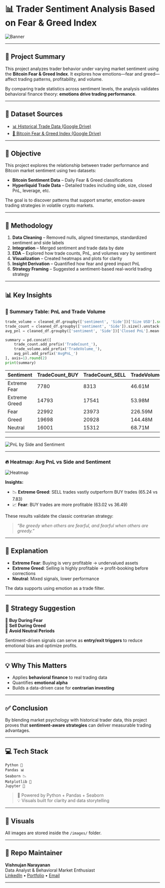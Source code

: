
# 📊 Trader Sentiment Analysis Based on Fear & Greed Index

![Banner](images/banner.png)

---

## 🧠 Project Summary

This project analyzes trader behavior under varying market sentiment using the **Bitcoin Fear & Greed Index**. It explores how emotions—fear and greed—affect trading patterns, profitability, and volume.

By comparing trade statistics across sentiment levels, the analysis validates behavioral finance theory: **emotions drive trading performance**.

---

## 📁 Dataset Sources

- [📊 Historical Trade Data (Google Drive)](https://drive.google.com/file/d/1IAfLZwu6rJzyWKgBToqwSmmVYU6VbjVs/view?usp=sharing)  
- [🧭 Bitcoin Fear & Greed Index (Google Drive)](https://drive.google.com/file/d/1PgQC0tO8XN-wqkNyghWc_-mnrYv_nhSf/view?usp=sharing)

---

## 🎯 Objective

This project explores the relationship between trader performance and Bitcoin market sentiment using two datasets:

- **Bitcoin Sentiment Data** – Daily Fear & Greed classifications  
- **Hyperliquid Trade Data** – Detailed trades including side, size, closed PnL, leverage, etc.

The goal is to discover patterns that support smarter, emotion-aware trading strategies in volatile crypto markets.

---

## 🧪 Methodology

1. **Data Cleaning** – Removed nulls, aligned timestamps, standardized sentiment and side labels  
2. **Integration** – Merged sentiment and trade data by date  
3. **EDA** – Explored how trade counts, PnL, and volumes vary by sentiment  
4. **Visualization** – Created heatmaps and plots for clarity  
5. **Insight Derivation** – Quantified how fear and greed impact PnL  
6. **Strategy Framing** – Suggested a sentiment-based real-world trading strategy

---

## 📊 Key Insights

### 📌 Summary Table: PnL and Trade Volume

```python
trade_volume = cleaned_df.groupby(['sentiment', 'Side'])['Size USD'].sum().unstack(fill_value=0)
trade_count = cleaned_df.groupby(['sentiment', 'Side']).size().unstack(fill_value=0)
avg_pnl = cleaned_df.groupby(['sentiment', 'Side'])['Closed PnL'].mean().unstack(fill_value=0)

summary = pd.concat([
    trade_count.add_prefix('TradeCount_'),
    trade_volume.add_prefix('TradeVolume_'),
    avg_pnl.add_prefix('AvgPnL_')
], axis=1).round(2)
print(summary)
```

| Sentiment     | TradeCount_BUY | TradeCount_SELL | TradeVolume_BUY | TradeVolume_SELL | AvgPnL_BUY | AvgPnL_SELL |
|---------------|----------------|-----------------|------------------|------------------|------------|-------------|
| Extreme Fear  | 7780           | 8313            | 46.61M           | 47.31M           | 57.48      | 18.15       |
| Extreme Greed | 14793          | 17541           | 53.98M           | 55.91M           | 7.83       | 65.24       |
| Fear          | 22992          | 23973           | 226.59M          | 214.18M          | 63.02      | 36.49       |
| Greed         | 19698          | 20928           | 144.48M          | 124.45M          | 37.81      | 38.93       |
| Neutral       | 16001          | 15312           | 68.71M           | 100.48M          | 25.28      | 44.17       |

---

![PnL by Side and Sentiment](images/pnl_vs_side_sentiment.png)

---

### 🔥 Heatmap: Avg PnL vs Side and Sentiment

![Heatmap](images/heatmap.png)

**Insights:**

- 📉 **Extreme Greed**: SELL trades vastly outperform BUY trades (65.24 vs 7.83)
- 📈 **Fear**: BUY trades are more profitable (63.02 vs 36.49)

These results validate the classic contrarian strategy:

> _“Be greedy when others are fearful, and fearful when others are greedy.”_

---

## 🧠 Explanation

- **Extreme Fear**: Buying is very profitable → undervalued assets  
- **Extreme Greed**: Selling is highly profitable → profit-booking before corrections  
- **Neutral**: Mixed signals, lower performance

The data supports using emotion as a trade filter.

---

## 🧪 Strategy Suggestion

📌 **Buy During Fear**  
📌 **Sell During Greed**  
📌 **Avoid Neutral Periods**

Sentiment-driven signals can serve as **entry/exit triggers** to reduce emotional bias and optimize profits.

---

## 💡 Why This Matters

- Applies **behavioral finance** to real trading data  
- Quantifies **emotional alpha**  
- Builds a data-driven case for **contrarian investing**

---

## ✅ Conclusion

By blending market psychology with historical trader data, this project proves that **sentiment-aware strategies** can deliver measurable trading advantages.

---

## 💻 Tech Stack

```text
Python 🐍  
Pandas 📊  
Seaborn 📉  
Matplotlib 🎨  
Jupyter 📒  
```

> 🧠 Powered by Python + Pandas + Seaborn  
> 💡 Visuals built for clarity and data storytelling  

---

## 📂 Visuals

All images are stored inside the `/images/` folder.

---

## 📌 Repo Maintainer

**Vishnujan Narayanan**  
Data Analyst & Behavioral Market Enthusiast  
[LinkedIn](https://linkedin.com/in/your-profile) • [Portfolio](#) • [Email](mailto:you@example.com)

---
